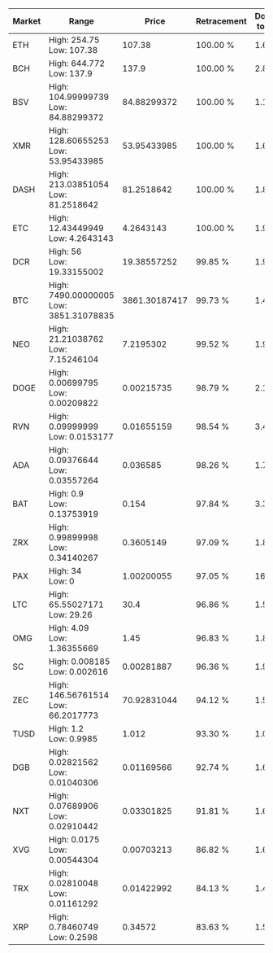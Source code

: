 | Market | Range | Price| Retracement | Doubles to 50% |
| --- | --- | --- | --- | --- |
| ETH | High: 254.75<br />Low: 107.38 | 107.38 | 100.00 % | 1.69 |
| BCH | High: 644.772<br />Low: 137.9 | 137.9 | 100.00 % | 2.84 |
| BSV | High: 104.99999739<br />Low: 84.88299372 | 84.88299372 | 100.00 % | 1.12 |
| XMR | High: 128.60655253<br />Low: 53.95433985 | 53.95433985 | 100.00 % | 1.69 |
| DASH | High: 213.03851054<br />Low: 81.2518642 | 81.2518642 | 100.00 % | 1.81 |
| ETC | High: 12.43449949<br />Low: 4.2643143 | 4.2643143 | 100.00 % | 1.96 |
| DCR | High: 56<br />Low: 19.33155002 | 19.38557252 | 99.85 % | 1.94 |
| BTC | High: 7490.00000005<br />Low: 3851.31078835 | 3861.30187417 | 99.73 % | 1.47 |
| NEO | High: 21.21038762<br />Low: 7.15246104 | 7.2195302 | 99.52 % | 1.96 |
| DOGE | High: 0.00699795<br />Low: 0.00209822 | 0.00215735 | 98.79 % | 2.11 |
| RVN | High: 0.09999999<br />Low: 0.0153177 | 0.01655159 | 98.54 % | 3.48 |
| ADA | High: 0.09376644<br />Low: 0.03557264 | 0.036585 | 98.26 % | 1.77 |
| BAT | High: 0.9<br />Low: 0.13753919 | 0.154 | 97.84 % | 3.37 |
| ZRX | High: 0.99899998<br />Low: 0.34140267 | 0.3605149 | 97.09 % | 1.86 |
| PAX | High: 34<br />Low: 0 | 1.00200055 | 97.05 % | 16.97 |
| LTC | High: 65.55027171<br />Low: 29.26 | 30.4 | 96.86 % | 1.56 |
| OMG | High: 4.09<br />Low: 1.36355669 | 1.45 | 96.83 % | 1.88 |
| SC | High: 0.008185<br />Low: 0.002616 | 0.00281887 | 96.36 % | 1.92 |
| ZEC | High: 146.56761514<br />Low: 66.2017773 | 70.92831044 | 94.12 % | 1.50 |
| TUSD | High: 1.2<br />Low: 0.9985 | 1.012 | 93.30 % | 1.09 |
| DGB | High: 0.02821562<br />Low: 0.01040306 | 0.01169566 | 92.74 % | 1.65 |
| NXT | High: 0.07689906<br />Low: 0.02910442 | 0.03301825 | 91.81 % | 1.61 |
| XVG | High: 0.0175<br />Low: 0.00544304 | 0.00703213 | 86.82 % | 1.63 |
| TRX | High: 0.02810048<br />Low: 0.01161292 | 0.01422992 | 84.13 % | 1.40 |
| XRP | High: 0.78460749<br />Low: 0.2598 | 0.34572 | 83.63 % | 1.51 |
